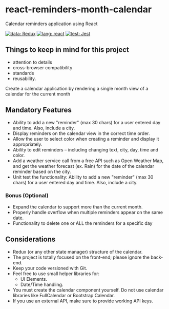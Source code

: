 
# react-reminders-month-calendar
Calendar reminders application using React

[![data: Redux](https://img.shields.io/badge/data-redux-764abc.svg?style=flat&logo=redux)](https://redux.js.org/)
[![lang: react](https://img.shields.io/badge/lang-react-61daf8.svg?style=flat&logo=react)](https://reactjs.org/)
[![test: Jest](https://img.shields.io/badge/test-jest-c21325.svg?style=flat&logo=jest)](https://jestjs.io/)

## Things to keep in mind for this project
 - attention to details
 - cross-browser compatibility
 - standards
 - reusability.

Create a calendar application by rendering a single month view of a calendar for the current month

## Mandatory Features
 - Ability to add a new "reminder" (max 30 chars) for a user entered day and time. Also, include a city.
 - Display reminders on the calendar view in the correct time order.
 - Allow the user to select color when creating a reminder and display it appropriately.
 - Ability to edit reminders – including changing text, city, day, time and color.
 - Add a weather service call from a free API such as Open Weather Map, and get the weather forecast (ex. Rain) for the date of the calendar reminder based on the city.
 - Unit test the functionality: Ability to add a new "reminder" (max 30 chars) for a user entered day and time. Also, include a city.

### Bonus (Optional)
 - Expand the calendar to support more than the current month.
 - Properly handle overflow when multiple reminders appear on the same date.
 - Functionality to delete one or ALL the reminders for a specific day

## Considerations
 - Redux (or any other state manager) structure of the calendar.
 - The project is totally focused on the front-end; please ignore the back-end.
 - Keep your code versioned with Git.
 - Feel free to use small helper libraries for:
   - UI Elements.
   - Date/Time handling.
 - You must create the calendar component yourself. Do not use calendar libraries like FullCalendar or Bootstrap Calendar.
 - If you use an external API, make sure to provide working API keys.
